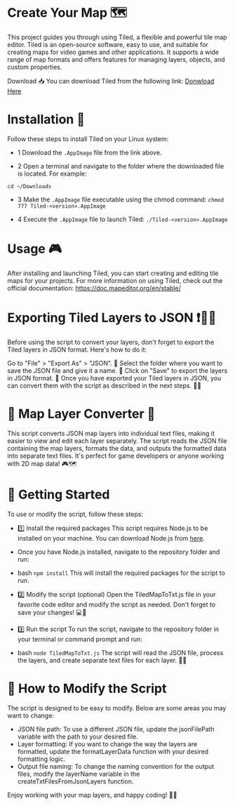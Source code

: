 # Create Your Map 🗺️
This project guides you through using Tiled, a flexible and powerful tile map editor. Tiled is an open-source software, easy to use, and suitable for creating maps for video games and other applications. It supports a wide range of map formats and offers features for managing layers, objects, and custom properties.

Download 📥
You can download Tiled from the following link:
[Donwload Here](https://thorbjorn.itch.io/tiled/download/eyJpZCI6Mjg3NjgsImV4cGlyZXMiOjE2ODEyNTA3NjJ9.POqFr1km6fsyawRy3eiqgxOU70k%3d)

# Installation 🔧
Follow these steps to install Tiled on your Linux system:

 - 1 Download the `.AppImage` file from the link above.

 - 2 Open a terminal and navigate to the folder where the downloaded file is located. For example:

 `cd ~/Downloads`

 - 3 Make the `.AppImage` file executable using the chmod command:
`chmod 777 Tiled-<version>.AppImage`

 - 4 Execute the `.AppImage` file to launch Tiled:
`./Tiled-<version>.AppImage`

# Usage 🎮
After installing and launching Tiled, you can start creating and editing tile maps for your projects. For more information on using Tiled, check out the official documentation: https://doc.mapeditor.org/en/stable/

# Exporting Tiled Layers to JSON ❗️🔺📑
Before using the script to convert your layers, don't forget to export the Tiled layers in JSON format. Here's how to do it:

Go to "File" > "Export As" > "JSON". 📁
Select the folder where you want to save the JSON file and give it a name. 📝
Click on "Save" to export the layers in JSON format. 💾
Once you have exported your Tiled layers in JSON, you can convert them with the script as described in the next steps. 📂🚀

# 🌟 Map Layer Converter 🌟
This script converts JSON map layers into individual text files, making it easier to view and edit each layer separately. The script reads the JSON file containing the map layers, formats the data, and outputs the formatted data into separate text files. It's perfect for game developers or anyone working with 2D map data! 🎮🗺️

# 🚀 Getting Started
To use or modify the script, follow these steps:

- 1️⃣ Install the required packages
This script requires Node.js to be installed on your machine. You can download Node.js from [here](https://nodejs.org/en).

- Once you have Node.js installed, navigate to the repository folder and run:

 - bash `npm install` This will install the required packages for the script to run.

- 2️⃣ Modify the script (optional)
Open the TiledMapToTxt.js file in your favorite code editor and modify the script as needed. Don't forget to save your changes! 💻🔧

- 3️⃣ Run the script
To run the script, navigate to the repository folder in your terminal or command prompt and run:

- bash `node TiledMapToTxt.js` The script will read the JSON file, process the layers, and create separate text files for each layer. 📄✨

# 🔧 How to Modify the Script
The script is designed to be easy to modify. Below are some areas you may want to change:

- JSON file path: To use a different JSON file, update the jsonFilePath variable with the path to your desired file.
- Layer formatting: If you want to change the way the layers are formatted, update the formatLayerData function with your desired formatting logic.
- Output file naming: To change the naming convention for the output files, modify the layerName variable in the createTxtFilesFromJsonLayers function.

Enjoy working with your map layers, and happy coding! 🎈🎉
